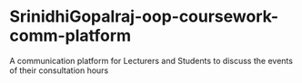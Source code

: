 # SrinidhiGopalraj-oop-coursework-comm-platform
A communication platform for Lecturers and Students to discuss the events of their consultation hours
